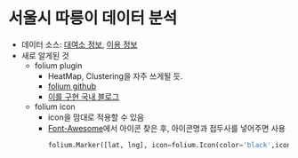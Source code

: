# 서울시 따릉이 데이터 분석
* 데이터 소스: [대여소 정보](https://data.seoul.go.kr/dataList/OA-13252/F/1/datasetView.do), [이용 정보](https://data.seoul.go.kr/dataList/OA-15248/F/1/datasetView.do)
* 새로 알게된 것
  * folium plugin
    * HeatMap, Clustering을 자주 쓰게될 듯.
    * [folium github](https://github.com/python-visualization/folium/tree/master/examples)
    * [이를 구현 국내 블로그](https://dailyheumsi.tistory.com/85)
  * folium icon
    * icon을 맘대로 적용할 수 있음
    * [Font-Awesome](https://fontawesome.com/)에서 아이콘 찾은 후, 아이콘명과 접두사를 넣어주면 사용 
      ```python
      folium.Marker([lat, lng], icon=folium.Icon(color='black',icon="bicycle", prefix='fa')).add_to(map)
      ```
